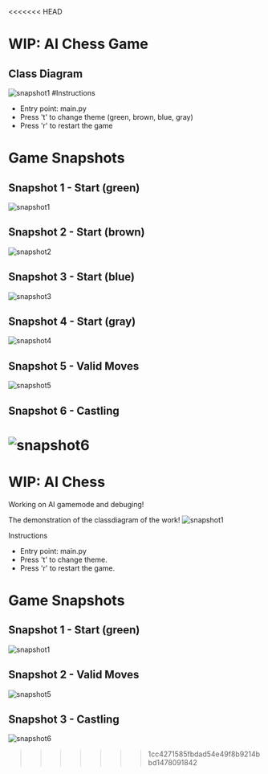 <<<<<<< HEAD
# WIP: AI Chess Game 
## Class Diagram 
![snapshot1](snapshots/classDiagram.jpeg)
#Instructions
- Entry point: main.py
- Press 't' to change theme (green, brown, blue, gray)
- Press 'r' to restart the game

# Game Snapshots

## Snapshot 1 - Start (green)
![snapshot1](snapshots/snapshot1.png)

## Snapshot 2 - Start (brown)
![snapshot2](snapshots/snapshot2.png)

## Snapshot 3 - Start (blue)
![snapshot3](snapshots/snapshot3.png)

## Snapshot 4 - Start (gray)
![snapshot4](snapshots/snapshot4.png)

## Snapshot 5 - Valid Moves
![snapshot5](snapshots/snapshot5.png)

## Snapshot 6 - Castling
![snapshot6](snapshots/snapshot6.png)
=======
# WIP: AI Chess
Working on AI gamemode and debuging!

The demonstration of the classdiagram of the work! 
![snapshot1](/class-diagram.jpeg)


Instructions
- Entry point: main.py
- Press 't' to change theme.
- Press 'r' to restart the game.

# Game Snapshots

## Snapshot 1 - Start (green)
![snapshot1](snapshots/snapshot1.png)

## Snapshot 2 - Valid Moves
![snapshot5](snapshots/snapshot5.png)

## Snapshot 3 - Castling
![snapshot6](snapshots/snapshot6.png)
>>>>>>> 1cc4271585fbdad54e49f8b9214bbd1478091842
